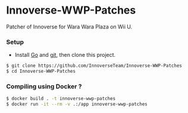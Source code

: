 # Innoverse-WWP-Patches
Patcher of Innoverse for Wara Wara Plaza on Wii U.

### Setup
- Install [Go](https://go.dev/doc/install) and [git](https://git-scm.com/downloads), then clone this project.
```bash
$ git clone https://github.com/InnoverseTeam/Innoverse-WWP-Patches
$ cd Innoverse-WWP-Patches
```

### Compiling using Docker ?
```bash
$ docker build . -t innoverse-wwp-patches
$ docker run -it --rm -v .:/app innoverse-wwp-patches
```
